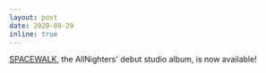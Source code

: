 ```yaml
---
layout: post
date: 2020-08-29
inline: true
---
```


[SPACEWALK](https://open.spotify.com/album/5Lhe0R1ZzEkdXX44ehflbO?si=cTdZYJsMTNKjI28BKD9rzw&dl_branch=1), the AllNighters' debut studio album, is now available!

